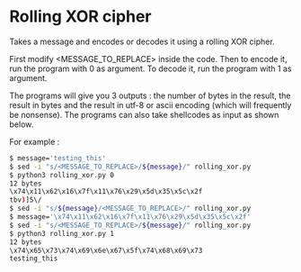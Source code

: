 # Rolling XOR cipher

Takes a message and encodes or decodes it using a rolling XOR cipher.

First modify <MESSAGE_TO_REPLACE> inside the code. Then to encode it, run the program with 0 as argument. To decode it, run the program with 1 as argument.

The programs will give you 3 outputs : the number of bytes in the result, the result in bytes and the result in utf-8 or ascii encoding (which will frequently be nonsense).
The programs can also take shellcodes as input as shown below.

For example :

```sh
$ message='testing_this'
$ sed -i "s/<MESSAGE_TO_REPLACE>/${message}/" rolling_xor.py
$ python3 rolling_xor.py 0
12 bytes
\x74\x11\x62\x16\x7f\x11\x76\x29\x5d\x35\x5c\x2f
tbv)]5\/
$ sed -i "s/${message}/<MESSAGE_TO_REPLACE>/" rolling_xor.py
$ message='\x74\x11\x62\x16\x7f\x11\x76\x29\x5d\x35\x5c\x2f'
$ sed -i "s/<MESSAGE_TO_REPLACE>/${message}/" rolling_xor.py
$ python3 rolling_xor.py 1
12 bytes
\x74\x65\x73\x74\x69\x6e\x67\x5f\x74\x68\x69\x73
testing_this
```
